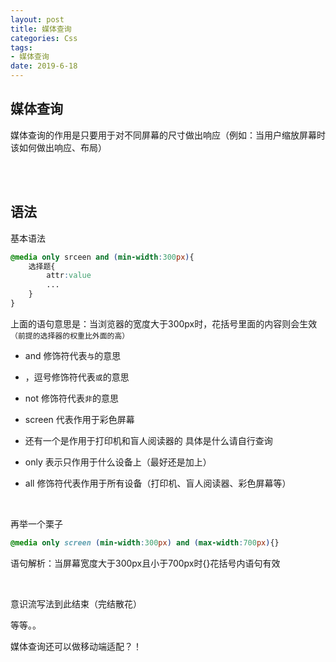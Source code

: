 ```yaml
---
layout: post
title: 媒体查询
categories: Css
tags: 
- 媒体查询
date: 2019-6-18
---
```


## 媒体查询

媒体查询的作用是只要用于对不同屏幕的尺寸做出响应（例如：当用户缩放屏幕时该如何做出响应、布局）

<br><br>

## 语法

基本语法

```css
@media only srceen and (min-width:300px){
	选择题{
		attr:value
		...
	}
}
```

上面的语句意思是：当浏览器的宽度大于300px时，花括号里面的内容则会生效`（前提的选择器的权重比外面的高）`

-  and 修饰符代表`与`的意思
- ，逗号修饰符代表`或`的意思
- not 修饰符代表`非`的意思



- screen 代表作用于彩色屏幕
- 还有一个是作用于打印机和盲人阅读器的 具体是什么请自行查询



- only 表示只作用于什么设备上（最好还是加上）
- all 修饰符代表作用于所有设备（打印机、盲人阅读器、彩色屏幕等）

<br>

再举一个栗子

```css
@media only screen (min-width:300px) and (max-width:700px){}
```

语句解析：当屏幕宽度大于300px且小于700px时{}花括号内语句有效

<br>

意识流写法到此结束（完结散花）

等等。。

媒体查询还可以做移动端适配？！